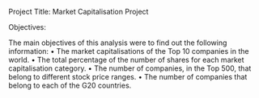 Project Title: Market Capitalisation Project


Objectives:

The main objectives of this analysis were to find out the following information:
•	The market capitalisations of the Top 10 companies in the world.
•	The total percentage of the number of shares for each market capitalisation category.
•	The number of companies, in the Top 500, that belong to different stock price ranges.
•	The number of companies that belong to each of the G20 countries.

